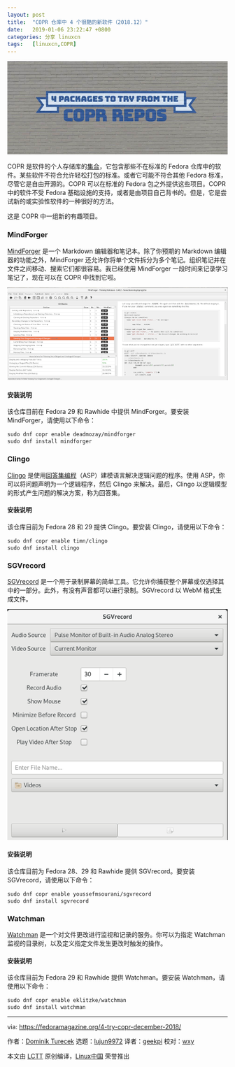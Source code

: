 ```yaml
---
layout: post
title:	"COPR 仓库中 4 个很酷的新软件（2018.12）"
date:	2019-01-06 23:22:47 +0800 
categories:	分享 linuxcn 
tags:	[linuxcn,COPR]
---
```



![](/Asserts/Images/album/201901/06/232251f997n99953z98z8y.jpg)


COPR 是软件的个人存储库的[集合](https://copr.fedorainfracloud.org/)，它包含那些不在标准的 Fedora 仓库中的软件。某些软件不符合允许轻松打包的标准。或者它可能不符合其他 Fedora 标准，尽管它是自由开源的。COPR 可以在标准的 Fedora 包之外提供这些项目。COPR 中的软件不受 Fedora 基础设施的支持，或者是由项目自己背书的。但是，它是尝试新的或实验性软件的一种很好的方法。


这是 COPR 中一组新的有趣项目。


### MindForger


[MindForger](https://www.mindforger.com/) 是一个 Markdown 编辑器和笔记本。除了你预期的 Markdown 编辑器的功能之外，MindForger 还允许你将单个文件拆分为多个笔记。组织笔记并在文件之间移动、搜索它们都很容易。我已经使用 MindForger 一段时间来记录学习笔记了，现在可以在 COPR 中找到它啦。


![](/Asserts/Images/album/201901/06/232251po8j8d4b14ozf8fg.png)


#### 安装说明


该仓库目前在 Fedora 29 和 Rawhide 中提供 MindForger。要安装 MindForger，请使用以下命令：



```
sudo dnf copr enable deadmozay/mindforger
sudo dnf install mindforger
```

### Clingo


[Clingo](https://potassco.org/clingo/) 是使用[回答集编程](https://en.wikipedia.org/wiki/Answer_set_programming)（ASP）建模语言解决逻辑问题的程序。使用 ASP，你可以将问题声明为一个逻辑程序，然后 Clingo 来解决。最后，Clingo 以逻辑模型的形式产生问题的解决方案，称为回答集。


#### 安装说明


该仓库目前为 Fedora 28 和 29 提供 Clingo。要安装 Clingo，请使用以下命令：



```
sudo dnf copr enable timn/clingo
sudo dnf install clingo
```

### SGVrecord


[SGVrecord](https://github.com/yucefsourani/sgvrecord) 是一个用于录制屏幕的简单工具。它允许你捕获整个屏幕或仅选择其中的一部分。此外，有没有声音都可以进行录制。SGVrecord 以 WebM 格式生成文件。


![](/Asserts/Images/album/201901/06/232252ofqifqkzqu0fff5u.png)


#### 安装说明


该仓库目前为 Fedora 28、29 和 Rawhide 提供 SGVrecord。要安装 SGVrecord，请使用以下命令：



```
sudo dnf copr enable youssefmsourani/sgvrecord
sudo dnf install sgvrecord
```

### Watchman


[Watchman](https://facebook.github.io/watchman/) 是一个对文件更改进行监视和记录的服务。你可以为指定 Watchman 监视的目录树，以及定义指定文件发生更改时触发的操作。


#### 安装说明


该仓库目前为 Fedora 29 和 Rawhide 提供 Watchman。要安装 Watchman，请使用以下命令：



```
sudo dnf copr enable eklitzke/watchman
sudo dnf install watchman
```



---


via: <https://fedoramagazine.org/4-try-copr-december-2018/>


作者：[Dominik Turecek](https://fedoramagazine.org) 选题：[lujun9972](https://github.com/lujun9972) 译者：[geekpi](https://github.com/geekpi) 校对：[wxy](https://github.com/wxy)


本文由 [LCTT](https://github.com/LCTT/TranslateProject) 原创编译，[Linux中国](https://linux.cn/) 荣誉推出
